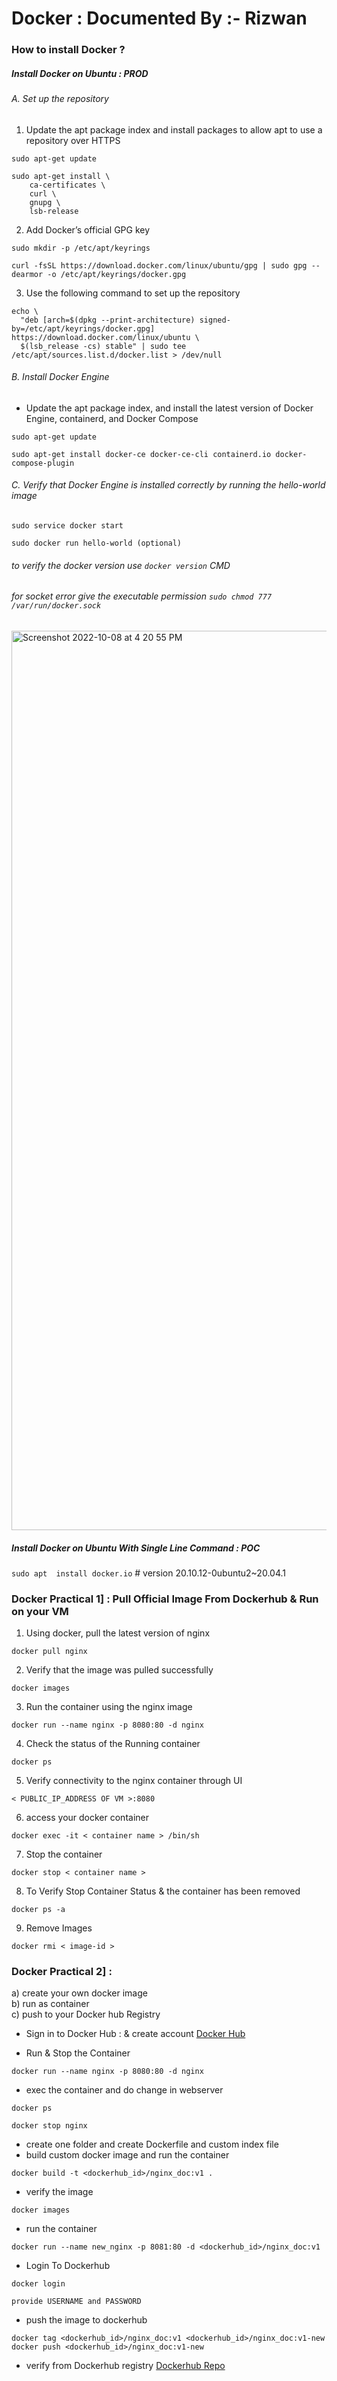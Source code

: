 # Docker : Documented By :- Rizwan

### How to install Docker ?
##### Install Docker on Ubuntu : PROD
###### A. Set up the repository
1. Update the apt package index and install packages to allow apt to use a repository over HTTPS
```
sudo apt-get update
```
```
sudo apt-get install \
    ca-certificates \
    curl \
    gnupg \
    lsb-release
```
2. Add Docker’s official GPG key
```
sudo mkdir -p /etc/apt/keyrings
```
```
curl -fsSL https://download.docker.com/linux/ubuntu/gpg | sudo gpg --dearmor -o /etc/apt/keyrings/docker.gpg
```
3. Use the following command to set up the repository
```
echo \
  "deb [arch=$(dpkg --print-architecture) signed-by=/etc/apt/keyrings/docker.gpg] https://download.docker.com/linux/ubuntu \
  $(lsb_release -cs) stable" | sudo tee /etc/apt/sources.list.d/docker.list > /dev/null
```
###### B. Install Docker Engine

* Update the apt package index, and install the latest version of Docker Engine, containerd, and Docker Compose
```
sudo apt-get update
```
```
sudo apt-get install docker-ce docker-ce-cli containerd.io docker-compose-plugin
```
###### C. Verify that Docker Engine is installed correctly by running the hello-world image
```
sudo service docker start
```
```
sudo docker run hello-world (optional)
```
###### to verify the docker version use ```docker version``` CMD
###### for socket error give the executable permission ```sudo chmod 777 /var/run/docker.sock```
<img width="1439" alt="Screenshot 2022-10-08 at 4 20 55 PM" src="https://user-images.githubusercontent.com/103893307/194703847-e6b50338-eb2b-4ff5-959f-9f3bdae725c4.png">


##### Install Docker on Ubuntu With Single Line Command : POC

```sudo apt  install docker.io```  # version 20.10.12-0ubuntu2~20.04.1


### Docker Practical 1] : Pull Official Image From Dockerhub & Run on your VM
1. Using docker, pull the latest version of nginx
```
docker pull nginx
```
2. Verify that the image was pulled successfully
```
docker images
```
3. Run the container using the nginx image
```
docker run --name nginx -p 8080:80 -d nginx
```
4. Check the status of the Running container
```
docker ps
```
5. Verify connectivity to the nginx container through UI
```
< PUBLIC_IP_ADDRESS OF VM >:8080
```
6. access your docker container
```
docker exec -it < container name > /bin/sh
```
7. Stop the container
```
docker stop < container name >
```
8. To Verify Stop Container Status & the container has been removed
```
docker ps -a
```
9. Remove Images
```
docker rmi < image-id >
```

### Docker Practical 2] : 

a) create your own docker image\
b) run as container\
c) push to your Docker hub Registry 

* Sign in to Docker Hub :  & create account
<a href="https://hub.docker.com/">Docker Hub</a>

* Run & Stop the Container
```
docker run --name nginx -p 8080:80 -d nginx
```
* exec the container and do change in webserver
```
docker ps
```
```
docker stop nginx
```

* create one folder and create Dockerfile and custom index file
* build custom docker image and run the container
```
docker build -t <dockerhub_id>/nginx_doc:v1 .
```
* verify the image
```
docker images
```
* run the container 
```
docker run --name new_nginx -p 8081:80 -d <dockerhub_id>/nginx_doc:v1
```
* Login To Dockerhub 
```
docker login
```
```provide USERNAME and PASSWORD```
* push the image to dockerhub
```
docker tag <dockerhub_id>/nginx_doc:v1 <dockerhub_id>/nginx_doc:v1-new
docker push <dockerhub_id>/nginx_doc:v1-new
```
* verify from Dockerhub registry
<a href="https://hub.docker.com/repositories/">Dockerhub Repo</a>





